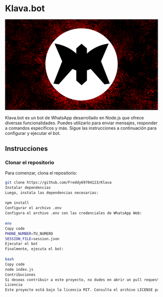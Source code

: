 # Klava.bot
![Logo](logo.png)

Klava.bot es un bot de WhatsApp desarrollado en Node.js que ofrece diversas funcionalidades. Puedes utilizarlo para enviar mensajes, responder a comandos específicos y más. Sigue las instrucciones a continuación para configurar y ejecutar el bot.

## Instrucciones

### Clonar el repositorio

Para comenzar, clona el repositorio:

```bash
git clone https://github.com/Freddy69704123/Klava
Instalar dependencias
Luego, instala las dependencias necesarias:

npm install
Configurar el archivo .env
Configura el archivo .env con las credenciales de WhatsApp Web:

env
Copy code
PHONE_NUMBER=TU_NUMERO
SESSION_FILE=session.json
Ejecutar el bot
Finalmente, ejecuta el bot:

bash
Copy code
node index.js
Contribuciones
Si deseas contribuir a este proyecto, no dudes en abrir un pull request.
Licencia
Este proyecto está bajo la licencia MIT. Consulta el archivo LICENSE para más detalles.


